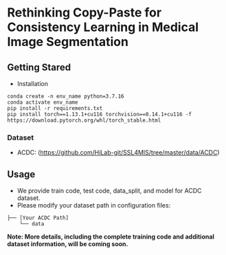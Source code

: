 # Rethinking Copy-Paste for Consistency Learning in Medical Image Segmentation

## Getting Stared
* Installation
```
conda create -n env_name python=3.7.16
conda activate env_name
pip install -r requirements.txt
pip install torch==1.13.1+cu116 torchvision==0.14.1+cu116 -f https://download.pytorch.org/whl/torch_stable.html
```

### Dataset

- ACDC: (https://github.com/HiLab-git/SSL4MIS/tree/master/data/ACDC)

## Usage
* We provide train code, test code, data_split, and model for ACDC dataset.
* Please modify your dataset path in configuration files:
```
├── [Your ACDC Path]
    └── data
```
**Note: More details, including the complete training code and additional dataset information, will be coming soon.**
